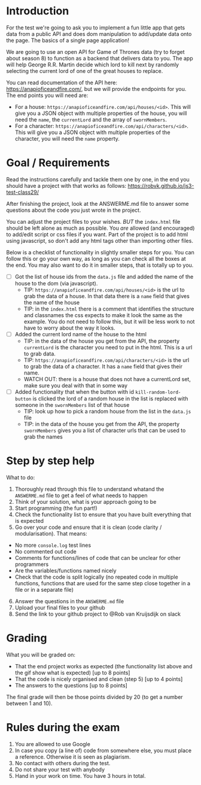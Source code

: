 # Introduction
For the test we're going to ask you to implement a fun little app that gets data from a public API and does dom manipulation to add/update data onto the page. The basics of a single page application!

We are going to use an open API for Game of Thrones data (try to forget about season 8) to function as a backend that delivers data to you. The app will help George R.R. Martin decide which lord to kill next by randomly selecting the current lord of one of the great houses to replace.

You can read documentation of the API here: https://anapioficeandfire.com/, but we will provide the endpoints for you. The end points you will need are:
- For a house: `https://anapioficeandfire.com/api/houses/<id>`. This will give you a JSON object with multiple properties of the house, you will need the `name`, the `currentLord` and the array of `swornMembers`.
- For a character: `https://anapioficeandfire.com/api/characters/<id>`. This will give you a JSON object with multiple properties of the character, you will need the `name` property.

# Goal / Requirements
Read the instructions carefully and tackle them one by one, in the end you should have a project with that works as follows: https://robvk.github.io/js3-test-class29/

After finishing the project, look at the ANSWERME.md file to answer some questions about the code you just wrote in the project.

You can adjust the project files to your wishes. *BUT* the `index.html` file should be left alone as much as possible. You *are* allowed (and encouraged) to add/edit script or css files if you want. Part of the project is to add html using javascript, so don't add any html tags other than importing other files.

Below is a checklist of functionality in slightly smaller steps for you. You can follow this or go your own way, as long as you can check all the boxes at the end. You may also want to do it in smaller steps, that is totally up to you.
- [ ] Got the list of house ids from the `data.js` file and added the name of the house to the dom (via javascript).
  - TIP: `https://anapioficeandfire.com/api/houses/<id>` is the url to grab the data of a house. In that data there is a `name` field that gives the name of the house
  - TIP: in the `index.html` there is a comment that identifies the structure and classnames the css expects to make it look the same as the example. You do not need to follow this, but it will be less work to not have to worry about the way it looks.
- [ ] Added the current lord name of the house to the html
  - TIP: in the data of the house you get from the API, the property `currentLord` is the character you need to put in the html. This is a url to grab data.
  - TIP: `https://anapioficeandfire.com/api/characters/<id>` is the url to grab the data of a character. It has a `name` field that gives their name.
  - WATCH OUT: there is a house that does not have a currentLord set, make sure you deal with that in some way
- [ ] Added functionality that when the button with id `kill-random-lord-button` is clicked the lord of a random house in the list is replaced with someone in the `swornMembers` list of that house
  - TIP: look up how to pick a random house from the list in the `data.js` file
  - TIP: in the data of the house you get from the API, the property `swornMembers` gives you a list of character urls that can be used to grab the names

# Step by step help
What to do:
1. Thoroughly read through this file to understand whatand the `ANSWERME.md` file to get a feel of what needs to happen
2. Think of your solution, what is your approach going to be
3. Start programming (the fun part!)
4. Check the functionality list to ensure that you have built everything that is expected
5. Go over your code and ensure that it is clean (code clarity / modularisation). That means:
  - No more `console.log` test lines
  - No commented out code
  - Comments for functions/lines of code that can be unclear for other programmers
  - Are the variables/functions named nicely
  - Check that the code is split logically (no repeated code in multiple functions, functions that are used for the same step close together in a file or in a separate file)
6. Answer the questions in the `ANSWERME.md` file
7. Upload your final files to your github
8. Send the link to your github project to @Rob van Kruijsdijk on slack

# Grading
What you will be graded on:
- That the end project works as expected (the functionality list above and the gif show what is expected) [up to 8 points]
- That the code is nicely organised and clean (step 5) [up to 4 points]
- The answers to the questions [up to 8 points]

The final grade will then be those points divided by 20 (to get a number between 1 and 10).

# Rules during the exam
1. You are allowed to use Google
2. In case you copy (a line of) code from somewhere else, you must place a reference. Otherwise it is seen as plagiarism. 
3. No contact with others during the test. 
4. Do not share your test with anybody
5. Hand in your work on time. You have 3 hours in total.
